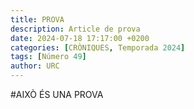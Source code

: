 ```yaml
---
title: PROVA
description: Article de prova
date: 2024-07-18 17:17:00 +0200
categories: [CRÒNIQUES, Temporada 2024]
tags: [Número 49]
author: URC
---
```


#AIXÒ ÉS UNA PROVA